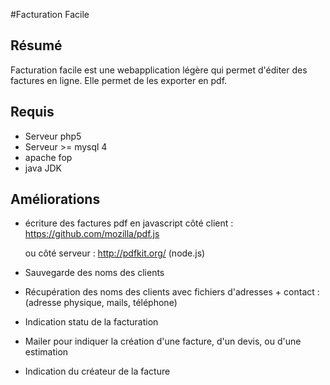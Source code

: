 #Facturation Facile

## Résumé

Facturation facile est une webapplication légère qui permet d'éditer des factures en ligne.
Elle permet de les exporter en pdf.

## Requis

* Serveur php5 
* Serveur >= mysql 4 
* apache fop
* java JDK

## Améliorations 

* écriture des factures pdf en javascript côté client :
    https://github.com/mozilla/pdf.js

  ou côté serveur :
    http://pdfkit.org/ (node.js)

* Sauvegarde des noms des clients 

* Récupération des noms des clients avec fichiers d'adresses + contact : (adresse physique, mails, téléphone)

* Indication statu de la facturation

* Mailer pour indiquer la création d'une facture, d'un devis, ou d'une estimation

* Indication du créateur de la facture
